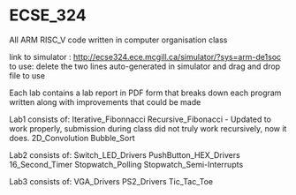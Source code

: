# ECSE_324
All ARM RISC_V code written in computer organisation class 

link to simulator : http://ecse324.ece.mcgill.ca/simulator/?sys=arm-de1soc
to use: delete the two lines auto-generated in simulator and drag and drop file to use

Each lab contains a lab report in PDF form that breaks down each program written
along with improvements that could be made

Lab1 consists of:
  Iterative_Fibonnacci
  Recursive_Fibonacci - Updated to work properly, submission during class
      did not truly work recursively, now it does.
  2D_Convolution
  Bubble_Sort
  
Lab2 consists of:
  Switch_LED_Drivers
  PushButton_HEX_Drivers
  16_Second_Timer
  Stopwatch_Polling
  Stopwatch_Semi-Interrupts
  
Lab3 consists of:
  VGA_Drivers
  PS2_Drivers
  Tic_Tac_Toe
